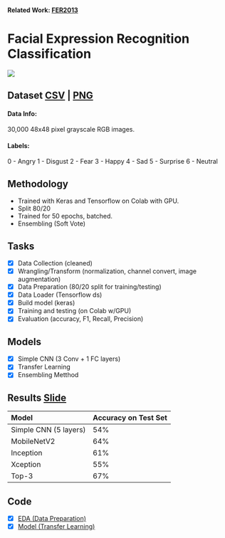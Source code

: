 #### Related Work: [FER2013](https://github.com/SJSUMS/Facial-Expression-Recognition)

# Facial Expression Recognition Classification <br>
<p><img src='https://production-media.paperswithcode.com/datasets/FER2013-0000001434-01251bb8_415HDzL.jpg'></p>

## Dataset [CSV](https://www.kaggle.com/deadskull7/fer2013) | [PNG](https://www.kaggle.com/astraszab/facial-expression-dataset-image-folders-fer2013)
#### Data Info:
30,000 48x48 pixel grayscale RGB images. 
#### Labels:
0 - Angry
1 - Disgust
2 - Fear
3 - Happy
4 - Sad
5 - Surprise
6 - Neutral

## Methodology
- Trained with Keras and Tensorflow on Colab with GPU.
- Split 80/20 
- Trained for 50 epochs, batched.
- Ensembling (Soft Vote)

## Tasks
- [x] Data Collection (cleaned)
- [x] Wrangling/Transform (normalization, channel convert, image augmentation)
- [x] Data Preparation (80/20 split for training/testing)
- [x] Data Loader (Tensorflow ds)
- [x] Build model (keras)
- [x] Training and testing (on Colab w/GPU)
- [x] Evaluation (accuracy, F1, Recall, Precision)

## Models 
- [x] Simple CNN (3 Conv + 1 FC layers)
- [x] Transfer Learning
- [x] Ensembling Metthod

## Results [Slide](https://github.com/SJSUMS/Facial-Expression-Recognition/blob/main/T2_Facial_Expression%20Recognition_Results.pdf)
|    Model   |   Accuracy on Test Set | 
|:-----------| :--------- |
| Simple CNN (5 layers) |   54%  |
| MobileNetV2  | 64% | 
| Inception | 61% |
| Xception | 55% |
| Top-3 |67%|

## Code
- [x] [EDA (Data Preparation)](https://github.com/mavis-wang/DSNotes/blob/main/sample/FER_dataPrep.ipynb)
- [x] [Model (Transfer Learning)](https://github.com/mavis-wang/DSNotes/blob/main/sample/FER_Ensemble_DL.ipynb)
